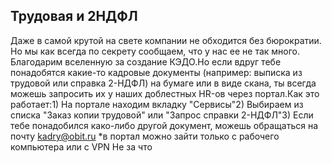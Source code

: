 ## Трудовая и 2НДФЛ

Даже в самой крутой на свете компании не обходится без бюрократии. Но мы как всегда по секрету сообщаем, что у нас ее не так много. Благодарим вселенную за создание КЭДО.Но если вдруг тебе понадобятся какие-то кадровые документы (например: выписка из трудовой или справка 2-НДФЛ) на бумаге или в виде скана, ты всегда можешь запросить их у наших доблестных HR-ов через портал.Как это работает:1) На портале находим вкладку "Сервисы"2) Выбираем из списка "Заказ копии трудовой" или "Запрос справки 2-НДФЛ"3) Если тебе понадобился како-либо другой документ, можешь обращаться на почту kadry@obit.ru *в портал можно зайти только с рабочего компьютера или с VPN Не за что